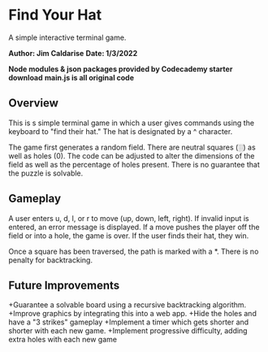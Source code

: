 # Find Your Hat
A simple interactive terminal game.

**Author: Jim Caldarise**
**Date: 1/3/2022**

**Node modules & json packages provided by Codecademy starter download** 
**main.js is all original code**


## Overview
This is s simple terminal game in which a user gives commands using the keyboard
to "find their hat." The hat is designated by a ^ character. 

The game first generates a random field. There are neutral squares (░) as well 
as holes (0). The code can be adjusted to alter the dimensions of the field as 
well as the percentage of holes present. There is no guarantee that the puzzle 
is solvable. 

## Gameplay
A user enters u, d, l, or r to move (up, down, left, right). If invalid input
is entered, an error message is displayed. If a move pushes the player off the 
field or into a hole, the game is over. If the user finds their hat, they win.

Once a square has been traversed, the path is marked with a *. There is no
penalty for backtracking.

## Future Improvements
   +Guarantee a solvable board using a recursive backtracking algorithm.
   +Improve graphics by integrating this into a web app.
   +Hide the holes and have a "3 strikes" gameplay
   +Implement a timer which gets shorter and shorter with each new game.
   +Implement progressive difficulty, adding extra holes with each new game